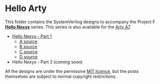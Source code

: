 # Hello Arty

This folder contains the SystemVerilog designs to accompany the Project F **[Hello Nexys](https://projectf.io/posts/hello-nexys-1/)** series. This series is also available for the [Arty A7](../hello-arty).

* [Hello Nexys - Part 1](https://projectf.io/posts/hello-nexys-1/)
  * [A source](A/)
  * [B source](B/)
  * [C source](C/)
  * [D source](D/)
* Hello Nexys - Part 2 (coming soon)

All the designs are under the permissive [MIT licence](../LICENSE), but the posts themselves are subject to normal copyright restrictions.
